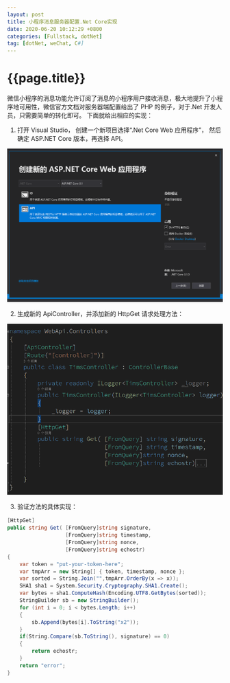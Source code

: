 ```yaml
---
layout: post
title: 小程序消息服务器配置.Net Core实现
date: 2020-06-20 10:12:29 +0800
categories: [Fullstack, dotNet]
tag: [dotNet, weChat, C#]
---
```


# {{page.title}}

微信小程序的消息功能允许订阅了消息的小程序用户接收消息，极大地提升了小程序地可用性，微信官方文档对服务器端配置给出了 PHP 的例子，对于.Net 开发人员，只需要简单的转化即可。
下面就给出相应的实现：

1. 打开 Visual Studio， 创建一个新项目选择“.Net Core Web 应用程序”， 然后确定 ASP.NET Core 版本，再选择 API。

![创建新Web API项目](/assets/images/webapi.png)

<!--more -->

2. 生成新的 ApiController，并添加新的 HttpGet 请求处理方法：

![添加新API控制器](/assets/images/webapi1.png)

3. 验证方法的具体实现：

```c#
[HttpGet]
public string Get( [FromQuery]string signature,
                   [FromQuery]string timestamp,
                   [FromQuery]string nonce,
                   [FromQuery]string echostr)
{
    var token = "put-your-token-here";
    var tmpArr = new String[] { token, timestamp, nonce };
    var sorted = String.Join("",tmpArr.OrderBy(x => x));
    SHA1 sha1 = System.Security.Cryptography.SHA1.Create();
    var bytes = sha1.ComputeHash(Encoding.UTF8.GetBytes(sorted));
    StringBuilder sb = new StringBuilder();
    for (int i = 0; i < bytes.Length; i++)
    {
        sb.Append(bytes[i].ToString("x2"));
    }
    if(String.Compare(sb.ToString(), signature) == 0)
    {
        return echostr;
    }
    return "error";
}
```
